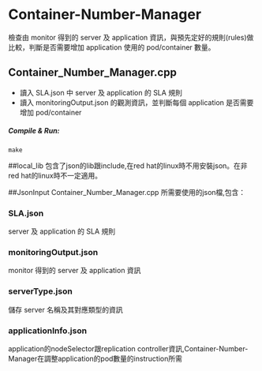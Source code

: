 # Container-Number-Manager

檢查由 monitor 得到的 server 及 application 資訊，與預先定好的規則(rules)做比較，判斷是否需要增加 application 使用的 pod/container 數量。
   
## Container_Number_Manager.cpp 
* 讀入 SLA.json 中 server 及 application 的 SLA 規則  
* 讀入 monitoringOutput.json 的觀測資訊，並判斷每個 application 是否需要增加 pod/container     

##### Compile & Run:   
```
make  
```

##local_lib
包含了json的lib跟include,在red hat的linux時不用安裝json。在非red hat的linux時不一定適用。

##JsonInput
Container_Number_Manager.cpp 所需要使用的json檔,包含：
 
### SLA.json
server 及 application 的 SLA 規則
   
### monitoringOutput.json  
monitor 得到的 server 及 application 資訊  

### serverType.json
儲存 server 名稱及其對應類型的資訊
   
### applicationInfo.json  
application的nodeSelector跟replication controller資訊,Container-Number-Manager在調整application的pod數量的instruction所需
  
